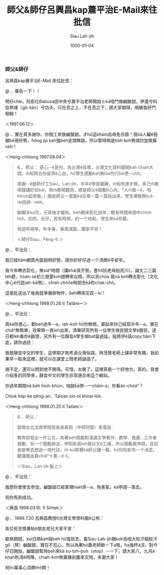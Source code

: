 ﻿---
title: 師父&師仔呂興昌kap蕭平治E-Mail來往批信
author: Siau Lah-jih
date: 1000-01-04
category: siaukai
layout: post
---


### 師父&師仔

  

呂興昌kap蕭平治E-Mail 來往批信：

  

@ 、廣告一下！！

明仔chài，阮彰化Babuza田中央兮蕭平治老師開始卜kā咱鬥做鹹酸甜，伊選兮料佮熬煉〔gô-liān〕兮功夫，只在吾之上，不在吾之下，請大家期得，順續食好鬥相報！

＜1997.06.12＞

  

@ 、實在真多謝你，你撥工來做鹹酸甜，才hō͘這khám店毋免吊鼎！我kā人編ê冊猶bē用好勢，hông jip kah強beh走頭無路，所以暫時嘛是tio̍h koh勞煩你加做寡neh！

＜Heng-chhiong 1997.09.04＞
 

> & 、師父：
感心--ê是你，為台灣ê自尊，台灣文化資料館開kah chiah大間，m̄知用去你偌濟ê心血，hō͘學生感動kah無tòe你行bē使--chit。
> 
> 感謝--ê是師仔工Siau，Lah-jih，半年ê學習磨練，m̄知有進步無，家己m̄敢喝聲講好抑bái，嘛m̄敢喝艱苦，總是師父ê鼓勵tī心內，「人m̄做--ê，咱khioh起來做，」閣是師父一直敢kā文章一篇一篇貼出來，學生哪敢無kut-la̍t拍拚--neh。
> 
> 歇睏半kó͘月，元宵後才閣來。beh轉來彰化過年，敢有時間來田中chhit-thô，初四、五仔，若有時間，約一个地點，學生來kā你載。
> 
> 祝過年順序，年年春，春風滿面，闔家平安！
> 
>＜師仔Siau，Pêng-tī.＞

  

@ 、平治兄：

我已經tiàm網頁內面說明好勢，請你好好仔過一个清閒ê平安年。

我今年轉去彰化，無siáⁿ時間（講khài真歹勢，會hō͘阮老母拍尻川），論文二三篇leh趕，hōan-sè初三就愛koh趕轉來台南，所以另chōa 我nā koh轉去彰化（文化中心ê代誌iah-bē煞），chiah chhōe時間去kā你chak-chō。

這張批送出了後我就準備款物件，beh轉來庄跤--lo͘！

＜Heng-chhiong 1998.01.26 tī Tailâm—＞

@ 、平治兄：

真kā你感心，都beh過年--a，iah-koh hō͘你無閒，算起來你己經寫半年--a，實在chiâⁿ無簡單，效果嘛一直leh出來，清華研究所有一位學生做民間文學ê題目，逐日都leh看你ê齣頭，另外有一位靜宜ê學生嘛bat留過話，我將伊ê話copy tiàm下底，請你過目：

我是靜宜中文的學生，這學期才剛考過台灣俗語，林茂賢老師上課非常有趣，我如果早一點來這裡，就可以在課堂上問老師謎語了。

說不定，還可以問到他不曉得。可惜，太晚了。這裡真是一个好地方。真的。我會介紹多的同學來，靜宜中文的學生非常適合來這个網站。

你過年期間nā beh hioh-khùn，咱就kā停--一chām-a，你看án-chóaⁿ？

Chiok ha̍p-ke pêng-an，Taioan sin-nî khòai-lo̍k.

＜Heng-chhiong 1998.01.25 tī Tailam＞

  

> & 、師父：
> 
> 盈暗台北法商學院院長吳森田（中師同窗）來電話：
> 
> 教育部發出一件公文，為著beh獎勵對漢語文學著作、教學、推廣…工作者鼓勵，有一个獎勵辦法，伊知影我leh做台文ê工課，所以鼓勵我申請，目前我是無去想過一項代誌，m̄-kú嘛著kā師父講一聲，hō͘你知影有一个消息。聽講獎金算chiâⁿ十萬--ê ō͘。
> 
> ＜Siau，Lah-jih 敬上＞

  

@ 、平治兄：

我想你會使去參加，鹹酸甜已經累積hiah濟--a，免客氣，kā申請--落去。

祝你馬到成功。

＜興昌 1998.03.10. tī Sintek＞

@ 、1998.7.20 呂興昌教授tī台灣文學資料館ê公佈：

各位死忠換兼帖ê朋友弟兄大家平安：

歇熱期間，kui日熱kah強beh hō͘鬼掠去，看Siau Lah-jih猶koh為咱大粒汗細粒汗gô（熬）鹹酸甜，實在不忍心，所以為著hō͘蕭老師歇一下á喘，ha幾杯á涼，對今仔日開始，鹹酸甜暫時beh來kā su-to͘h-puh（stop）--一下，請大家八、九月á khah秋凊ê時陣，chiah-koh無棄嫌剖腹來交陪，多謝大家！

祝lín萬事心涼脾thó͘開！
